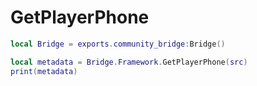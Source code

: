 # GetPlayerPhone

```lua
local Bridge = exports.community_bridge:Bridge()

local metadata = Bridge.Framework.GetPlayerPhone(src)
print(metadata)
```
